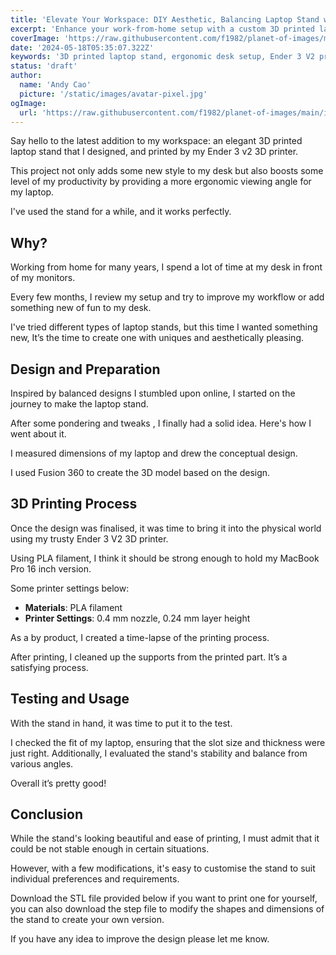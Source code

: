```yaml
---
title: 'Elevate Your Workspace: DIY Aesthetic, Balancing Laptop Stand with 3D Printing'
excerpt: 'Enhance your work-from-home setup with a custom 3D printed laptop stand, designed and printed using the Ender 3 V2 3D printer. This project not only adds style to your desk but also improves productivity by providing an ergonomic viewing angle. Learn how to design, print, and customize your own stand.'
coverImage: 'https://raw.githubusercontent.com/f1982/planet-of-images/main/img/succulent_62b361edgy1h40or8aud1j21401e0tfo.jpg'
date: '2024-05-18T05:35:07.322Z'
keywords: '3D printed laptop stand, ergonomic desk setup, Ender 3 V2 projects, custom 3D printing, home office productivity, DIY laptop stand, PLA filament, Fusion 360 design, laptop stand STL file'
status: 'draft'
author:
  name: 'Andy Cao'
  picture: '/static/images/avatar-pixel.jpg'
ogImage:
  url: 'https://raw.githubusercontent.com/f1982/planet-of-images/main/img/succulent_62b361edgy1h40or8aud1j21401e0tfo.jpg'
---
```


Say hello to the latest addition to my workspace: an elegant 3D printed laptop stand that I designed, and printed by my Ender 3 v2 3D printer. 

This project not only adds some new style to my desk but also boosts some level of my productivity by providing a more ergonomic viewing angle for my laptop.

I've used the stand for a while, and it works perfectly.

## Why?

Working from home for many years, I spend a lot of time at my desk in front of my monitors. 

Every few months, I review my setup and try to improve my workflow or add something new of fun to my desk. 

I've tried different types of laptop stands, but this time I wanted something new, It’s the time to create one with uniques and aesthetically pleasing. 

## Design and Preparation

Inspired by balanced designs I stumbled upon online, I started on the journey to make the laptop stand. 

After some pondering  and tweaks , I finally had a solid idea. Here's how I went about it.

I measured dimensions of my laptop and drew the conceptual design.

I used Fusion 360 to create the 3D model based on the design.

## 3D Printing Process

Once the design was finalised, it was time to bring it into the physical world using my trusty Ender 3 V2 3D printer. 

Using PLA filament, I think it should be strong enough to hold my MacBook Pro 16 inch version.

Some printer settings below:

- **Materials**: PLA filament
- **Printer Settings**: 0.4 mm nozzle, 0.24 mm layer height

As a by product, I created a time-lapse of the printing process. 

After printing, I cleaned up the supports from the printed part. It’s a satisfying process.

## Testing and Usage

With the stand in hand, it was time to put it to the test. 

I checked the fit of my laptop, ensuring that the slot size and thickness were just right. Additionally, I evaluated the stand's stability and balance from various angles.

Overall it’s pretty good!

## Conclusion

While the stand's looking beautiful and ease of printing, I must admit that it could be not stable enough in certain situations. 

However, with a few modifications, it's easy to customise the stand to suit individual preferences and requirements.

Download the STL file provided below if you want to print one for yourself, you can also download the step file to modify the shapes and dimensions of the stand to create your own version.

If you have any idea to improve the design please let me know.